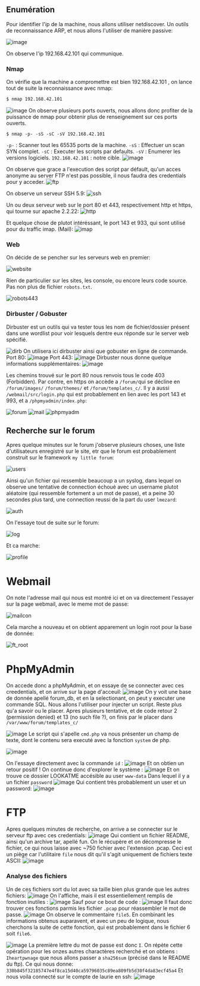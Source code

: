 ## Enumération
Pour identifier l'ip de la machine, nous allons utiliser netdiscover. Un outils de reconnaissance ARP, et nous allons l'utiliser de manière passive:

![image](https://user-images.githubusercontent.com/29956389/89550181-98ea0400-d809-11ea-8d71-d89f860e3533.png)

On observe l'ip  192.168.42.101 qui communique.

### Nmap

On vérifie que la machine a compromettre est bien  192.168.42.101 , on lance tout de suite la reconnaissance avec nmap:
```sh
$ nmap 192.168.42.101
```
![image](https://user-images.githubusercontent.com/29956389/89550359-d058b080-d809-11ea-9ba3-df30def08aad.png)
On observe plusieurs ports ouverts, nous allons donc profiter de la puissance de nmap pour obtenir plus de renseignement sur ces ports ouverts.

```
$ nmap -p- -sS -sC -sV 192.168.42.101
```
`-p-` : Scanner tout les 65535 ports de la machine.
`-sS` : Effectuer un scan SYN complet.
`-sC` : Executer les scripts par defaults.
`-sV` : Enumerer les versions logiciels.
`192.168.42.101` : notre cible.
![image](https://user-images.githubusercontent.com/29956389/89550647-2decfd00-d80a-11ea-869c-0a2cb4404599.png)

On observe que grace a l'execution des script par défault, qu'un acces anonyme au server FTP n'est pas possible, il nous faudra des credentials pour y acceder.
![ftp](https://user-images.githubusercontent.com/29956389/67638171-13ccd880-f8e2-11e9-8146-c490dc6c0017.png)

On observe un serveur SSH 5.9:
![ssh](https://user-images.githubusercontent.com/29956389/67638195-319a3d80-f8e2-11e9-883a-dfa6be4935f3.png)

Un ou deux serveur web sur le port 80 et 443, respectivement http et https, qui tourne sur apache 2.2.22:
![http](https://user-images.githubusercontent.com/29956389/67638205-4ecf0c00-f8e2-11e9-995e-6494030006ff.png)

Et quelque chose de plutot intéréssant, le port 143 et 933, qui sont utilisé pour du traffic imap. (Mail):
![imap](https://user-images.githubusercontent.com/29956389/67638232-7aea8d00-f8e2-11e9-9e77-ed7c2e52587f.png)

### Web
On décide de se pencher sur les serveurs web en premier:

![website](https://user-images.githubusercontent.com/29956389/67638287-06641e00-f8e3-11e9-879e-c9b54556867c.png)

Rien de particulier sur les sites, les console, ou encore leurs code source. Pas non plus de fichier `robots.txt`.

![robots443](https://user-images.githubusercontent.com/29956389/67638297-34e1f900-f8e3-11e9-9e4f-ed002cf2a0e2.png)

### Dirbuster / Gobuster
Dirbuster est un outils qui va tester tous les nom de fichier/dossier présent dans une wordlist pour voir lesquels dentre eux réponde sur le server web spécifié.

![dirb](https://user-images.githubusercontent.com/29956389/67638340-9904bd00-f8e3-11e9-8a86-e622396610e3.png)
On utilisera ici dirbuster ainsi que gobuster en ligne de commande.
Port 80:
![image](https://user-images.githubusercontent.com/29956389/89551504-4f9ab400-d80b-11ea-814b-582250696cb9.png)
Port 443:
![image](https://user-images.githubusercontent.com/29956389/89551449-414c9800-d80b-11ea-978f-277ef2dd9153.png)
Dirbuster nous donne quelque informations supplémentaires:
![image](https://user-images.githubusercontent.com/29956389/89551851-b750ff00-d80b-11ea-8f5b-3e1e25574c70.png)


Les chemins trouvé sur le port 80 nous renvois tous le code 403 (Forbidden).
Par contre, en https on accède a `/forum/`qui se décline en `/forum/images/` `/forum/themes/` et `/forum/templates_c/`. Il y a aussi `/webmail/src/login.php` qui est probablement en lien avec les port 143 et 993, et a `/phpmyadmin/index.php`:

![forum](https://user-images.githubusercontent.com/29956389/67638449-c9009000-f8e4-11e9-89d5-f911da6cf733.png)
![mail](https://user-images.githubusercontent.com/29956389/67638451-ca31bd00-f8e4-11e9-8a92-c7dd56b4e8bf.png)
![phpmyadm](https://user-images.githubusercontent.com/29956389/67638678-a15ef700-f8e7-11e9-90cb-820d4cd7e48c.png)

## Recherche sur le forum

Apres quelque minutes sur le forum j'observe plusieurs choses, une liste d'utilisateurs enregistré sur le site, etr que le forum est probablement construit sur le framework `my little forum`:

![users](https://user-images.githubusercontent.com/29956389/67638517-63f96a00-f8e5-11e9-9fed-9a3fe0e5a30e.png)


Ainsi qu'un fichier qui ressemble beaucoup a un syslog, dans lequel on observe une tentative de connection échoué avec un username plutot aléatoire (qui ressemble fortement a un mot de passe), et a peine 30 secondes plus tard, une connection reussi de la part du user `lmezard`:

![auth](https://user-images.githubusercontent.com/29956389/67638523-7b385780-f8e5-11e9-87d7-843d9342cb0f.png)

On l'essaye tout de suite sur le forum:

![log](https://user-images.githubusercontent.com/29956389/67638707-074b7e80-f8e8-11e9-8299-b1eff113ccf8.png)

Et ca marche:

![profile](https://user-images.githubusercontent.com/29956389/67638710-116d7d00-f8e8-11e9-8ca7-f30dd2510cbd.png)
# Webmail
On note l'adresse mail qui nous est montré ici et on va directement l'essayer sur la page webmail, avec le meme mot de passe:

![mailcon](https://user-images.githubusercontent.com/29956389/67638719-26e2a700-f8e8-11e9-8d2c-e10b1713dbf0.png)

Cela marche a nouveau et on obtient apparement un login root pour la base de donnée:

![ft_root](https://user-images.githubusercontent.com/29956389/67638730-437edf00-f8e8-11e9-81de-9cee905b999e.png)
# PhpMyAdmin
On accede donc a phpMyAdmin, et on essaye de se connecter avec ces creedentials, et on arrive sur la page d'acceuil:
![image](https://user-images.githubusercontent.com/29956389/89552437-6d1c4d80-d80c-11ea-8e53-907324c24552.png)
On y voit une base de donnée apellé forum_db, et en la selectionant, on peut y executer une commande SQL. Nous allons l'utiliser pour injecter un script. Reste plus qu'a savoir ou le placer.
Apres plusieurs tentative, et de code retour 2 (permission denied) et 13 (no such file ?), on finis par le placer dans `/var/www/forum/templates_c/`


![image](https://user-images.githubusercontent.com/29956389/89553064-53c7d100-d80d-11ea-81e6-08df4657c2f2.png)
Le script qui s'apelle `cmd.php` va nous présenter un champ de texte, dont le contenu sera executé avec la fonction `system` de php.

![image](https://user-images.githubusercontent.com/29956389/89553198-81147f00-d80d-11ea-9997-99fd65efaf49.png)

On l'essaye directement avec la commande `id` :
![image](https://user-images.githubusercontent.com/29956389/89553356-b325e100-d80d-11ea-9e2b-4ec0b602e42b.png)
Et on obtien un retour positif !
On continue donc d'explorer le système :
![image](https://user-images.githubusercontent.com/29956389/89553518-e9fbf700-d80d-11ea-93f9-f7507dac4e49.png)
Et on trouve ce dossier LOOKATME accésible au user `www-data`
Dans lequel il y a un fichier `password`
![image](https://user-images.githubusercontent.com/29956389/89553650-157ee180-d80e-11ea-9b71-9d240991d74f.png)
Qui contient très probablement un user et un password:
![image](https://user-images.githubusercontent.com/29956389/89553785-3fd09f00-d80e-11ea-9f41-1ae72910a10c.png)
# FTP
Apres quelques minutes de recherche, on arrive a se connecter sur le serveur ftp avec ces credentials:
![image](https://user-images.githubusercontent.com/29956389/89554223-dbfaa600-d80e-11ea-9c98-036943cfca15.png)
Qui contient un fichier README, ainsi qu'un archive tar, apellé fun.
On le récupère et on décompresse le fichier, ce qui nous laisse avec ~750 fichier avec l'extension .pcap.
Ceci est un piège car l'utilitaire `file` nous dit qu'il s'agit uniquement de fichiers texte ASCII:
![image](https://user-images.githubusercontent.com/29956389/89554586-5a574800-d80f-11ea-8543-c88e8628ee70.png)
### Analyse des fichiers
Un de ces fichiers sort du lot avec sa taille bien plus grande que les autres fichiers:
![image](https://user-images.githubusercontent.com/29956389/89554697-7bb83400-d80f-11ea-8a22-03d03e174615.png)
On l'affiche, mais il est essentiellement remplis de fonction inutiles :
![image](https://user-images.githubusercontent.com/29956389/89554810-a4402e00-d80f-11ea-8a2f-75a6b06c2711.png)
Sauf pour ce bout de code :
![image](https://user-images.githubusercontent.com/29956389/89554985-d18cdc00-d80f-11ea-93f2-07e000e16904.png)
Il faut donc trouver ces fonctions parmis les fichier `.pcap` pour réassembler le mot de passe.
![image](https://user-images.githubusercontent.com/29956389/89555343-39432700-d810-11ea-86ed-dbc4cc001f63.png)
On observe le commentaire `file5`. En combinant les informations obtenus auparavent, et avec un peu de logique, nous cherchons la suite de cette fonction, qui est probablement dans le fichier 6 soit `file6`.

![image](https://user-images.githubusercontent.com/29956389/89555697-a9ea4380-d810-11ea-8e16-67c4150d2cc3.png)
La première lettre du mot de passe est donc `I`.
On répète cette opération pour les onzes autres charactères recherché et on obtiens :
`Iheartpwnage` que nous allons passer a `sha256sum` (précisé dans le README du ftp).
Ce qui nous donne: `330b845f32185747e4f8ca15d40ca59796035c89ea809fb5d30f4da83ecf45a4`
Et nous voila connecté sur le compte de laurie en ssh:
![image](https://user-images.githubusercontent.com/29956389/89556301-7360f880-d811-11ea-9c35-2549820dcaf7.png)
